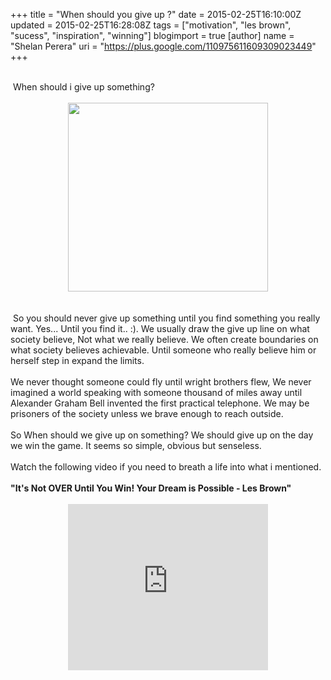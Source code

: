+++
title = "When should you give up ?"
date = 2015-02-25T16:10:00Z
updated = 2015-02-25T16:28:08Z
tags = ["motivation", "les brown", "sucess", "inspiration", "winning"]
blogimport = true 
[author]
	name = "Shelan Perera"
	uri = "https://plus.google.com/110975611609309023449"
+++

<div dir="ltr" style="text-align: left;" trbidi="on"><br />&nbsp;When should i give up something?<br /><br /><div class="separator" style="clear: both; text-align: center;"><a href="https://fbcdn-sphotos-g-a.akamaihd.net/hphotos-ak-xaf1/v/t1.0-9/293816_10150651215023702_1763017496_n.jpg?oh=0027195c5a812a0873d8873bee99e95b&amp;oe=558E84E4&amp;__gda__=1435207791_a870cbdbf5db88685073fdb00ab6040f" imageanchor="1" style="margin-left: 1em; margin-right: 1em;"><img border="0" height="302" src="https://fbcdn-sphotos-g-a.akamaihd.net/hphotos-ak-xaf1/v/t1.0-9/293816_10150651215023702_1763017496_n.jpg?oh=0027195c5a812a0873d8873bee99e95b&amp;oe=558E84E4&amp;__gda__=1435207791_a870cbdbf5db88685073fdb00ab6040f" width="320" /></a></div><br /><br />&nbsp;So you should never give up something until you find something you really want. Yes... Until you find it.. :). We usually draw the give up line on what society believe, Not what we really believe. We often create boundaries on what society believes achievable. Until someone who really believe him or herself step in expand the limits.<br /><br />We never thought someone could fly until wright brothers flew, We never imagined a world speaking with someone thousand of miles away until Alexander Graham Bell invented the first practical telephone. We may be prisoners of the society unless we brave enough to reach outside.<br /><br />So When should we give up on something? We should give up on the day we win the game. It seems so simple, obvious but senseless.<br /><br />Watch the following video if you need to breath a life into what i mentioned.<br /><br /><b>"It's Not OVER Until You Win! Your Dream is Possible - Les Brown"</b><br /><br /><div class="separator" style="clear: both; text-align: center;"><iframe allowfullscreen="" class="YOUTUBE-iframe-video" data-thumbnail-src="https://ytimg.googleusercontent.com/vi/KlUMrzwmbyo/0.jpg" frameborder="0" height="266" src="http://www.youtube.com/embed/KlUMrzwmbyo?feature=player_embedded" width="320"></iframe></div><br /></div>

